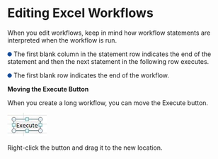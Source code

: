 # Editing Excel Workflows

When you edit workflows, keep in mind how workflow statements are interpreted when the workflow is run.

![](<../../../../../.gitbook/assets/0 (4) (1).png>) The first blank column in the statement row indicates the end of the statement and then the next statement in the following row executes.

![](<../../../../../.gitbook/assets/1 (5) (1).png>) The first blank row indicates the end of the workflow.

**Moving the Execute Button**

When you create a long workflow, you can move the Execute button.

![](<../../../../../.gitbook/assets/2 (2).jpeg>)

Right-click the button and drag it to the new location.

